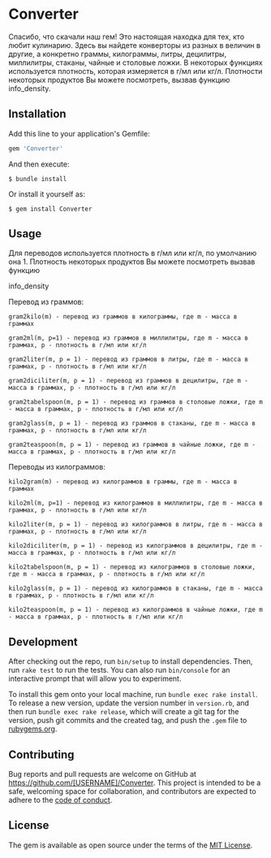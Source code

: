 # Converter

Спасибо, что скачали наш гем!
Это настоящая находка для тех, кто любит кулинарию. Здесь вы найдете конверторы из разных в величин в другие, а конкретно граммы, килограммы, литры, децилитры, миллилитры, стаканы, чайные и столовые ложки. В некоторых функциях используется плотность, которая измеряется в г/мл или кг/л. Плотности некоторых продуктов Вы можете посмотреть, вызвав функцию info_density.

## Installation

Add this line to your application's Gemfile:

```ruby
gem 'Converter'
```

And then execute:

    $ bundle install

Or install it yourself as:

    $ gem install Converter

## Usage
Для переводов используется плотность в г/мл или кг/л, по умолчанию она 1. Плотность некоторых продуктов Вы можете посмотреть вызвав функцию

info_density

Перевод из граммов:

    gram2kilo(m) - перевод из граммов в килограммы, где m - масса в граммах

    gram2ml(m, p=1) - перевод из граммов в миллилитры, где m - масса в граммах, p - плотность в г/мл или кг/л

    gram2liter(m, p = 1) - перевод из граммов в литры, где m - масса в граммах, p - плотность в г/мл или кг/л

    gram2diciliter(m, p = 1) - перевод из граммов в децилитры, где m - масса в граммах, p - плотность в г/мл или кг/л

    gram2tabelspoon(m, p = 1) - перевод из граммов в столовые ложки, где m - масса в граммах, p - плотность в г/мл или кг/л

    gram2glass(m, p = 1) - перевод из граммов в стаканы, где m - масса в граммах, p - плотность в г/мл или кг/л

    gram2teaspoon(m, p = 1) - перевод из граммов в чайные ложки, где m - масса в граммах, p - плотность в г/мл или кг/л

Переводы из килограммов:

    kilo2gram(m) - перевод из килограммов в граммы, где m - масса в граммах

    kilo2ml(m, p=1) - перевод из килограммов в миллилитры, где m - масса в граммах, p - плотность в г/мл или кг/л

    kilo2liter(m, p = 1) - перевод из килограммов в литры, где m - масса в граммах, p - плотность в г/мл или кг/л

    kilo2diciliter(m, p = 1) - перевод из килограммов в децилитры, где m - масса в граммах, p - плотность в г/мл или кг/л

    kilo2tabelspoon(m, p = 1) - перевод из килограммов в столовые ложки, где m - масса в граммах, p - плотность в г/мл или кг/л

    kilo2glass(m, p = 1) - перевод из килограммов в стаканы, где m - масса в граммах, p - плотность в г/мл или кг/л

    kilo2teaspoon(m, p = 1) - перевод из килограммов в чайные ложки, где m - масса в граммах, p - плотность в г/мл или кг/л


## Development

After checking out the repo, run `bin/setup` to install dependencies. Then, run `rake test` to run the tests. You can also run `bin/console` for an interactive prompt that will allow you to experiment.

To install this gem onto your local machine, run `bundle exec rake install`. To release a new version, update the version number in `version.rb`, and then run `bundle exec rake release`, which will create a git tag for the version, push git commits and the created tag, and push the `.gem` file to [rubygems.org](https://rubygems.org).

## Contributing

Bug reports and pull requests are welcome on GitHub at https://github.com/[USERNAME]/Converter. This project is intended to be a safe, welcoming space for collaboration, and contributors are expected to adhere to the [code of conduct](https://github.com/[USERNAME]/Converter/blob/master/CODE_OF_CONDUCT.md).

## License

The gem is available as open source under the terms of the [MIT License](https://opensource.org/licenses/MIT).

